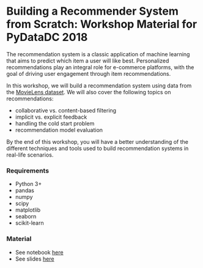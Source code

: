 # Building a Recommender System from Scratch: Workshop Material for PyDataDC 2018

The recommendation system is a classic application of machine learning that aims to predict which item a user will like best. Personalized recommendations play an integral role for e-commerce platforms, with the goal of driving user engagement through item recommendations.

In this workshop, we will build a recommendation system using data from the [MovieLens dataset](https://grouplens.org/datasets/movielens/). We will also cover the following topics on recommendations:

- collaborative vs. content-based filtering
- implicit vs. explicit feedback
- handling the cold start problem
- recommendation model evaluation

By the end of this workshop, you will have a better understanding of the different techniques and tools used to build recommendation systems in real-life scenarios.

### Requirements

- Python 3+
- pandas
- numpy
- scipy
- matplotlib
- seaborn
- scikit-learn

### Material

- See notebook [here](tutorial.ipynb)
- See slides [here](recommender-slides.pdf)